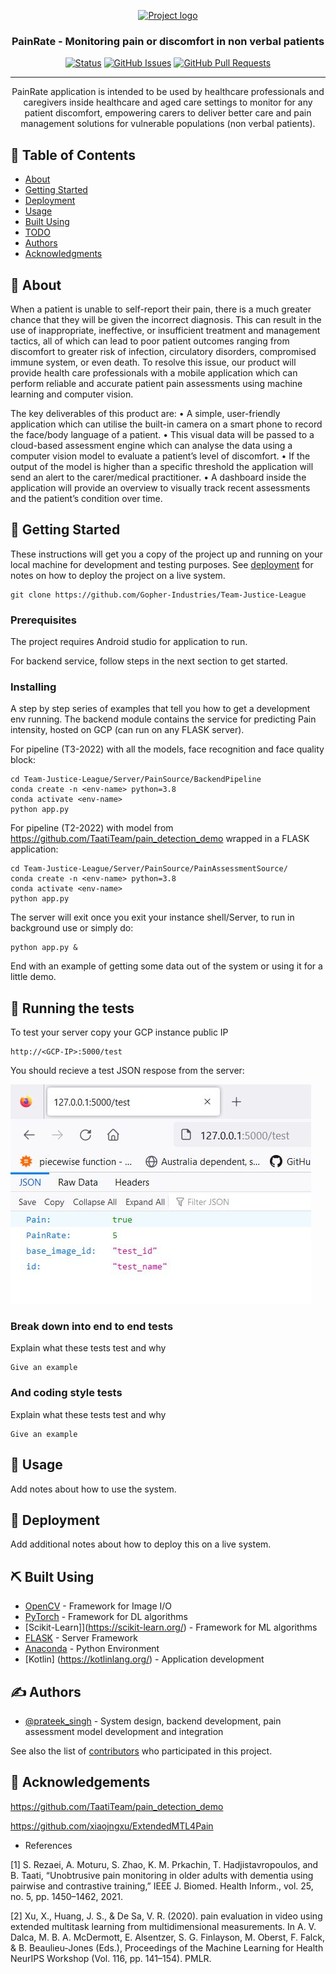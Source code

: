 <p align="center">
  <a href="" rel="noopener">
 <img width=200px height=200px src="https://avatars.githubusercontent.com/u/100745757?s=200&v=4" alt="Project logo"></a>
</p>

<h3 align="center">PainRate - Monitoring pain or discomfort in non
verbal patients</h3>

<div align="center">

[![Status](https://img.shields.io/badge/status-active-success.svg)]()
[![GitHub Issues](https://github.com/Gopher-Industries/Team-Justice-League/issues?q=is%3Aopen+is%3Aissue)](https://github.com/Gopher-Industries/Team-Justice-League/issues)
[![GitHub Pull Requests](https://img.shields.io/github/issues-pr/kylelobo/The-Documentation-Compendium.svg)](https://github.com/Gopher-Industries/Team-Justice-League/pulls)
</div>

---

<p align="center"> PainRate application is intended to be used by healthcare professionals and caregivers inside healthcare and aged care settings to monitor for any patient discomfort, empowering carers to deliver better care and pain management solutions for vulnerable populations (non verbal patients).
    <br> 
</p>

## 📝 Table of Contents

- [About](#about)
- [Getting Started](#getting_started)
- [Deployment](#deployment)
- [Usage](#usage)
- [Built Using](#built_using)
- [TODO](../TODO.md)
- [Authors](#authors)
- [Acknowledgments](#acknowledgement)

## 🧐 About <a name = "about"></a>

When a patient is unable to self-report their pain, there is a much greater chance that they will be given the incorrect diagnosis. This can result in the use of inappropriate, ineffective, or insufficient treatment and management tactics, all of which can lead to poor patient outcomes ranging from discomfort to greater risk of infection, circulatory disorders, compromised immune system, or even death. To resolve this issue, our product will provide health care professionals with a mobile application which can perform reliable and accurate patient pain assessments using machine learning and computer vision.

The key deliverables of this product are:
• A simple, user-friendly application which can utilise the built-in camera on a smart phone to record the face/body language of a patient.
• This visual data will be passed to a cloud-based assessment engine which can analyse the data using a computer vision model to evaluate a patient’s level of discomfort.
• If the output of the model is higher than a specific threshold the application will send an alert to the carer/medical practitioner.
• A dashboard inside the application will provide an overview to visually track recent assessments and the patient’s condition over time.

## 🏁 Getting Started <a name = "getting_started"></a>

These instructions will get you a copy of the project up and running on your local machine for development and testing purposes. See [deployment](#deployment) for notes on how to deploy the project on a live system.

```
git clone https://github.com/Gopher-Industries/Team-Justice-League
```
### Prerequisites

The project requires Android studio for application to run.

For backend service, follow steps in the next section to get started.


### Installing

A step by step series of examples that tell you how to get a development env running.
The backend module contains the service for predicting Pain intensity, hosted on GCP (can run on any FLASK server).

For pipeline (T3-2022) with all the models, face recognition and face quality block:
```
cd Team-Justice-League/Server/PainSource/BackendPipeline
conda create -n <env-name> python=3.8
conda activate <env-name>
python app.py
```

For pipeline (T2-2022) with model from https://github.com/TaatiTeam/pain_detection_demo wrapped in a FLASK application:

```
cd Team-Justice-League/Server/PainSource/PainAssessmentSource/
conda create -n <env-name> python=3.8
conda activate <env-name>
python app.py
```
The server will exit once you exit your instance shell/Server, to run in background use <nohup> or simply do:

```
python app.py &
```

End with an example of getting some data out of the system or using it for a little demo.

## 🔧 Running the tests <a name = "tests"></a>

To test your server copy your GCP instance public IP

```
http://<GCP-IP>:5000/test
```
You should recieve a test JSON respose from the server:

<p><img src="Extras/Images/testscreen.JPG" /></p>

### Break down into end to end tests

Explain what these tests test and why

```
Give an example
```

### And coding style tests

Explain what these tests test and why

```
Give an example
```

## 🎈 Usage <a name="usage"></a>

Add notes about how to use the system.

## 🚀 Deployment <a name = "deployment"></a>

Add additional notes about how to deploy this on a live system.

## ⛏️ Built Using <a name = "built_using"></a>

- [OpenCV](https://opencv.org/) - Framework for Image I/O
- [PyTorch](https://pytorch.org/) - Framework for DL algorithms
- [Scikit-Learn]](https://scikit-learn.org/) - Framework for ML algorithms
- [FLASK](https://flask.palletsprojects.com/en/2.2.x/) - Server Framework 
- [Anaconda](https://www.anaconda.com/) - Python Environment
- [Kotlin] (https://kotlinlang.org/) - Application development

## ✍️ Authors <a name = "authors"></a>

- [@prateek_singh](https://github.com/PS662) - System design, backend development, pain assessment model development and integration

See also the list of [contributors](https://github.com/Gopher-Industries/Team-Justice-League/graphs/contributors) who participated in this project.

## 🎉 Acknowledgements <a name = "acknowledgement"></a>

https://github.com/TaatiTeam/pain_detection_demo

https://github.com/xiaojngxu/ExtendedMTL4Pain

- References

[1]	S. Rezaei, A. Moturu, S. Zhao, K. M. Prkachin, T. Hadjistavropoulos, and B. Taati, “Unobtrusive pain monitoring in older adults with dementia using pairwise and contrastive training,” IEEE J. Biomed. Health Inform., vol. 25, no. 5, pp. 1450–1462, 2021.

[2] Xu, X., Huang, J. S., & De Sa, V. R. (2020). pain evaluation in video using extended multitask learning from multidimensional measurements. In A. V. Dalca, M. B. A. McDermott, E. Alsentzer, S. G. Finlayson, M. Oberst, F. Falck, & B. Beaulieu-Jones (Eds.), Proceedings of the Machine Learning for Health NeurIPS Workshop (Vol. 116, pp. 141–154). PMLR.





